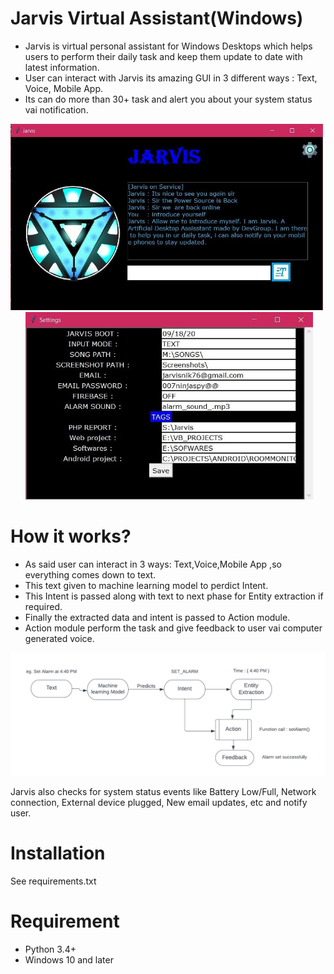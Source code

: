 # Jarvis Virtual Assistant(Windows)

- Jarvis is virtual personal assistant for Windows Desktops which helps users to perform their daily task and keep them update to date with latest information.
- User can interact with Jarvis its amazing GUI  in 3 different ways : Text, Voice, Mobile App.
- Its can do more than 30+ task and alert you about your system status vai notification.

<p> <img src="outputs/jarivis_ui.jpg" width='500px'>&nbsp;&nbsp;&nbsp;&nbsp;&nbsp;&nbsp;<img src="outputs/jarvis_settings.jpg" width='460px'> </p>



# How it works?
- As said user can interact in 3 ways: Text,Voice,Mobile App ,so everything comes down to text.
- This text given to machine learning model to perdict Intent.
- This Intent is passed along with text to next phase for Entity extraction if required.
- Finally the extracted data  and intent is passed to Action module.
- Action module perform the task and give feedback to user vai computer generated voice.

<img src="outputs/diagram.png">

Jarvis also checks for system status events like Battery Low/Full, Network connection, External device plugged, New email updates, etc and notify user.

# Installation
See requirements.txt

# Requirement
- Python 3.4+ 
- Windows 10 and later
